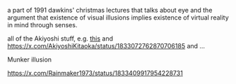 a part of 1991 dawkins' christmas lectures that talks about eye and the argument that existence of visual illusions implies existence of virtual reality in mind through senses.

all of the Akiyoshi stuff, e.g. [this](https://twitter.com/AkiyoshiKitaoka/status/1694890525143482842)  and https://x.com/AkiyoshiKitaoka/status/1833072762870706185 and ...

Munker illusion

https://x.com/Rainmaker1973/status/1833409917954228731

